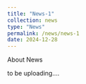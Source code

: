 ```yaml
---
title: "News-1"
collection: news
type: "News"
permalink: /news/news-1
date: 2024-12-28
---
```


About News 

to be uploading....
